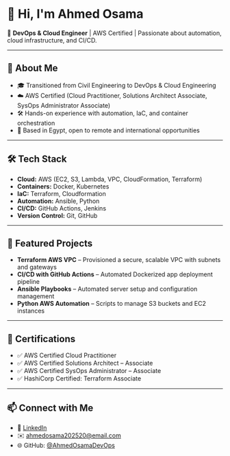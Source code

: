 # 👋 Hi, I'm Ahmed Osama  

🚀 **DevOps & Cloud Engineer** | AWS Certified | Passionate about automation, cloud infrastructure, and CI/CD.  

---

## 🔹 About Me
- 🎓 Transitioned from Civil Engineering to DevOps & Cloud Engineering  
- ☁️ AWS Certified (Cloud Practitioner, Solutions Architect Associate, SysOps Administrator Associate)  
- 🛠️ Hands-on experience with automation, IaC, and container orchestration  
- 📍 Based in Egypt, open to remote and international opportunities  

---

## 🛠️ Tech Stack

- **Cloud:** AWS (EC2, S3, Lambda, VPC, CloudFormation, Terraform)  
- **Containers:** Docker, Kubernetes
- **IaC:** Terraform, Cloudformation
- **Automation:** Ansible, Python  
- **CI/CD:** GitHub Actions, Jenkins  
- **Version Control:** Git, GitHub  

---

## 📂 Featured Projects
- **Terraform AWS VPC** – Provisioned a secure, scalable VPC with subnets and gateways  
- **CI/CD with GitHub Actions** – Automated Dockerized app deployment pipeline  
- **Ansible Playbooks** – Automated server setup and configuration management  
- **Python AWS Automation** – Scripts to manage S3 buckets and EC2 instances  

---

## 📜 Certifications
- ✅ AWS Certified Cloud Practitioner  
- ✅ AWS Certified Solutions Architect – Associate  
- ✅ AWS Certified SysOps Administrator – Associate  
- ✅ HashiCorp Certified: Terraform Associate 

---

## 📫 Connect with Me
- 💼 [LinkedIn](https://www.linkedin.com/ahmedosama96)  
- ✉️ ahmedosama202520@email.com  
- 🌐 GitHub: [@AhmedOsamaDevOps](https://github.com/AhmedOsamaDevOps)  

